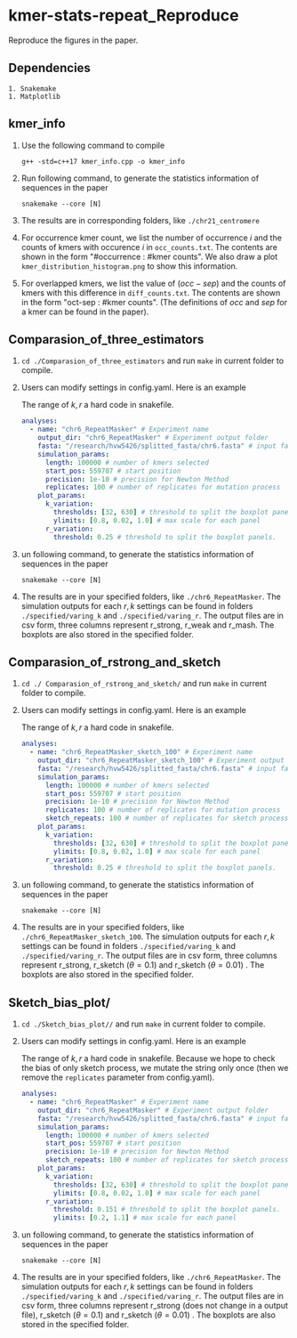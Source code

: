 # kmer-stats-repeat_Reproduce

Reproduce the figures in the paper.

## Dependencies

	1. Snakemake
	1. Matplotlib

## kmer_info

1. Use the following command to compile

   ```
   g++ -std=c++17 kmer_info.cpp -o kmer_info
   ```

   

2. Run following command, to generate the statistics information of sequences in the paper

   ```
   snakemake --core [N]
   ```

3. The results are in corresponding folders, like `./chr21_centromere`

4. For occurrence kmer count, we list the number of occurrence $i$ and the counts of kmers with occurence $i$ in `occ_counts.txt`.  The contents are shown in the form "#occurrence : #kmer counts". We also draw a plot `kmer_distribution_histogram.png` to show this information. 

5. For overlapped kmers, we list the value of $(occ-sep)$ and the counts of kmers with this difference in `diff_counts.txt`. The contents are shown in the form "oct-sep : #kmer counts". (The definitions of $occ$ and $sep$ for a kmer can be found in the paper).

## Comparasion_of_three_estimators

1. `cd ./Comparasion_of_three_estimators` and run `make` in current folder to compile.

2. Users can modify settings in config.yaml. Here is an example

   The range of $k,r$ a hard code in snakefile.

   ```config.yaml
   analyses:
     - name: "chr6_RepeatMasker" # Experiment name
       output_dir: "chr6_RepeatMasker" # Experiment output folder
       fasta: "/research/hvw5426/splitted_fasta/chr6.fasta" # input fasta sequence
       simulation_params:
         length: 100000 # number of kmers selected 
         start_pos: 559707 # start position 
         precision: 1e-10 # precision for Newton Method
         replicates: 100 # number of replicates for mutation process
       plot_params:
         k_variation:
           thresholds: [32, 630] # threshold to split the boxplot panels.
           ylimits: [0.8, 0.02, 1.0] # max scale for each panel
         r_variation:
           threshold: 0.25 # threshold to split the boxplot panels.
   ```

3. un following command, to generate the statistics information of sequences in the paper

   ```
   snakemake --core [N]
   ```

4. The results are in your specified folders, like `./chr6_RepeatMasker`. The simulation outputs for each $r,k$ settings can be found in folders `./specified/varing_k` and `./specified/varing_r`.  The output files are in csv form, three columns represent r_strong, r_weak and r_mash. The boxplots are also stored in the specified folder. 

## Comparasion_of_rstrong_and_sketch

1. `cd ./ Comparasion_of_rstrong_and_sketch/` and run `make` in current folder to compile.

2. Users can modify settings in config.yaml. Here is an example

   The range of $k,r$ a hard code in snakefile.

   ```config.yaml
   analyses:
     - name: "chr6_RepeatMasker_sketch_100" # Experiment name
       output_dir: "chr6_RepeatMasker_sketch_100" # Experiment output folder
       fasta: "/research/hvw5426/splitted_fasta/chr6.fasta" # input fasta sequence
       simulation_params:
         length: 100000 # number of kmers selected 
         start_pos: 559707 # start position 
         precision: 1e-10 # precision for Newton Method
         replicates: 100 # number of replicates for mutation process
         sketch_repeats: 100 # number of replicates for sketch process
       plot_params:
         k_variation:
           thresholds: [32, 630] # threshold to split the boxplot panels.
           ylimits: [0.8, 0.02, 1.0] # max scale for each panel
         r_variation:
           threshold: 0.25 # threshold to split the boxplot panels.
   ```

3. un following command, to generate the statistics information of sequences in the paper

   ```
   snakemake --core [N]
   ```

4. The results are in your specified folders, like `./chr6_RepeatMasker_sketch_100`. The simulation outputs for each $r,k$ settings can be found in folders `./specified/varing_k` and `./specified/varing_r`.  The output files are in csv form, three columns represent r_strong, r_sketch ($\theta=0.1$) and r_sketch ($\theta=0.01$​) . The boxplots are also stored in the specified folder. 

## Sketch_bias_plot/

1. `cd ./Sketch_bias_plot//` and run `make` in current folder to compile.

2. Users can modify settings in config.yaml. Here is an example

   The range of $k,r$ a hard code in snakefile. Because we hope to check the bias of only sketch process, we mutate the string only once (then we remove the `replicates` parameter from config.yaml). 

   ```config.yaml
   analyses:
     - name: "chr6_RepeatMasker" # Experiment name
       output_dir: "chr6_RepeatMasker" # Experiment output folder
       fasta: "/research/hvw5426/splitted_fasta/chr6.fasta" # input fasta sequence
       simulation_params:
         length: 100000 # number of kmers selected 
         start_pos: 559707 # start position 
         precision: 1e-10 # precision for Newton Method
         sketch_repeats: 100 # number of replicates for sketch process
       plot_params:
         k_variation:
           thresholds: [32, 630] # threshold to split the boxplot panels.
           ylimits: [0.8, 0.02, 1.0] # max scale for each panel
         r_variation:
           threshold: 0.151 # threshold to split the boxplot panels.
           ylimits: [0.2, 1.1] # max scale for each panel
   ```

3. un following command, to generate the statistics information of sequences in the paper

   ```
   snakemake --core [N]
   ```

4. The results are in your specified folders, like `./chr6_RepeatMasker`. The simulation outputs for each $r,k$ settings can be found in folders `./specified/varing_k` and `./specified/varing_r`.  The output files are in csv form, three columns represent r_strong (does not change in a output file), r_sketch ($\theta=0.1$) and r_sketch ($\theta=0.01$) . The boxplots are also stored in the specified folder. 